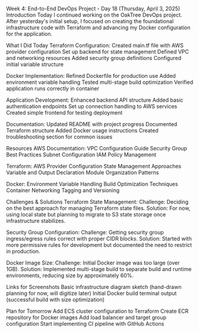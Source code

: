 Week 4: End-to-End DevOps Project - Day 18 (Thursday, April 3, 2025)
Introduction
Today I continued working on the OakTree DevOps project. After yesterday's initial setup, I focused on creating the foundational infrastructure code with Terraform and advancing my Docker configuration for the application.

What I Did Today
Terraform Configuration:
Created main.tf file with AWS provider configuration
Set up backend for state management
Defined VPC and networking resources
Added security group definitions
Configured initial variable structure

Docker Implementation:
Refined Dockerfile for production use
Added environment variable handling
Tested multi-stage build optimization
Verified application runs correctly in container

Application Development:
Enhanced backend API structure
Added basic authentication endpoints
Set up connection handling to AWS services
Created simple frontend for testing deployment

Documentation:
Updated README with project progress
Documented Terraform structure
Added Docker usage instructions
Created troubleshooting section for common issues

Resources
AWS Documentation:
VPC Configuration Guide
Security Group Best Practices
Subnet Configuration
IAM Policy Management

Terraform:
AWS Provider Configuration
State Management Approaches
Variable and Output Declaration
Module Organization Patterns

Docker:
Environment Variable Handling
Build Optimization Techniques
Container Networking
Tagging and Versioning

Challenges & Solutions
Terraform State Management:
Challenge: Deciding on the best approach for managing Terraform state files.
Solution: For now, using local state but planning to migrate to S3 state storage once infrastructure stabilizes.

Security Group Configuration:
Challenge: Getting security group ingress/egress rules correct with proper CIDR blocks.
Solution: Started with more permissive rules for development but documented the need to restrict in production.

Docker Image Size:
Challenge: Initial Docker image was too large (over 1GB).
Solution: Implemented multi-stage build to separate build and runtime environments, reducing size by approximately 60%.

Links for Screenshots
Basic infrastructure diagram sketch (hand-drawn planning for now, will digitize later)
Initial Docker build terminal output (successful build with size optimization)

Plan for Tomorrow
Add ECS cluster configuration to Terraform
Create ECR repository for Docker images
Add load balancer and target group configuration
Start implementing CI pipeline with GitHub Actions